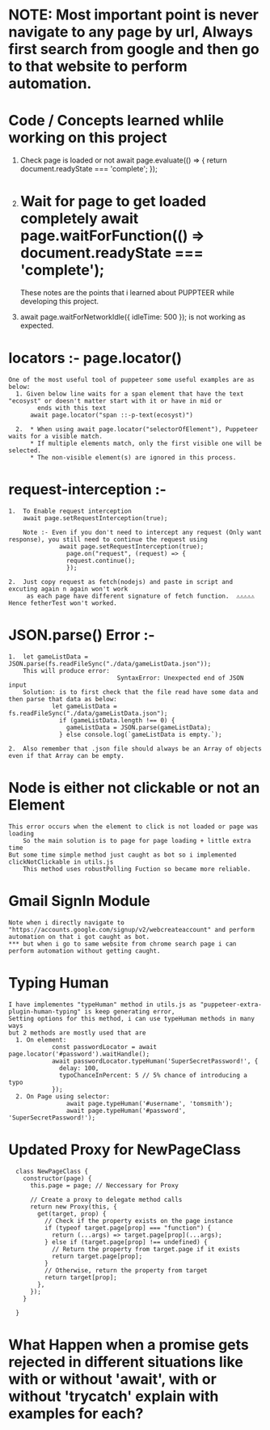 <!-- This File is copied from "OK win Scraper development for Urgent Deployment" folder so please sync both of these files -->

# NOTE: Most important point is never navigate to any page by url, Always first search from google and then go to that website to perform automation.

# Code / Concepts learned whlile working on this project

1. Check page is loaded or not
   await page.evaluate(() => {
   return document.readyState === 'complete';
   });

2. Wait for page to get loaded completely
   await page.waitForFunction(() => document.readyState === 'complete');
   ===================================================================================
   These notes are the points that i learned about PUPPTEER while developing this project.

3. await page.waitForNetworkIdle({ idleTime: 500 }); is not working as expected.

# locators :- page.locator()

    One of the most useful tool of puppeteer some useful examples are as below:
      1. Given below line waits for a span element that have the text "ecosyst" or doesn't matter start with it or have in mid or
            ends with this text
          await page.locator("span ::-p-text(ecosyst)")

      2.  * When using await page.locator("selectorOfElement"), Puppeteer waits for a visible match.
          * If multiple elements match, only the first visible one will be selected.
          * The non-visible element(s) are ignored in this process.

# request-interception :-

    1.  To Enable request interception
        await page.setRequestInterception(true);

        Note :- Even if you don't need to intercept any request (Only want response), you still need to continue the request using
                  await page.setRequestInterception(true);
                    page.on("request", (request) => {
                    request.continue();
                    });

    2.  Just copy request as fetch(nodejs) and paste in script and excuting again n again won't work
         as each page have different signature of fetch function.  ⚠️⚠️⚠️⚠️⚠️ Hence fetherTest won't worked.

# JSON.parse() Error :-

    1.  let gameListData = JSON.parse(fs.readFileSync("./data/gameListData.json"));
        This will produce error:
                                  SyntaxError: Unexpected end of JSON input
        Solution: is to first check that the file read have some data and then parse that data as below:
                let gameListData = fs.readFileSync("./data/gameListData.json");
                  if (gameListData.length !== 0) {
                    gameListData = JSON.parse(gameListData);
                  } else console.log(`gameListData is empty.`);

    2.  Also remember that .json file should always be an Array of objects even if that Array can be empty.

# Node is either not clickable or not an Element

    This error occurs when the element to click is not loaded or page was loading
        So the main solution is to page for page loading + little extra time
    But some time simple method just caught as bot so i implemented clickNotClickable in utils.js
        This method uses robustPolling Fuction so became more reliable.

# Gmail SignIn Module

    Note when i directly navigate to "https://accounts.google.com/signup/v2/webcreateaccount" and perform automation on that i got caught as bot.
    *** but when i go to same website from chrome search page i can perform automation without getting caught.

# Typing Human

    I have implementes "typeHuman" method in utils.js as "puppeteer-extra-plugin-human-typing" is keep generating error,
    Setting options for this method, i can use typeHuman methods in many ways
    but 2 methods are mostly used that are
      1. On element:
                const passwordLocator = await page.locator('#password').waitHandle();
                await passwordLocator.typeHuman('SuperSecretPassword!', {
                  delay: 100,
                  typoChanceInPercent: 5 // 5% chance of introducing a typo
                });
      2. On Page using selector:
                    await page.typeHuman('#username', 'tomsmith');
                    await page.typeHuman('#password', 'SuperSecretPassword!');

# Updated Proxy for NewPageClass

      class NewPageClass {
        constructor(page) {
          this.page = page; // Neccessary for Proxy

          // Create a proxy to delegate method calls
          return new Proxy(this, {
            get(target, prop) {
              // Check if the property exists on the page instance
              if (typeof target.page[prop] === "function") {
                return (...args) => target.page[prop](...args);
              } else if (target.page[prop] !== undefined) {
                // Return the property from target.page if it exists
                return target.page[prop];
              }
              // Otherwise, return the property from target
              return target[prop];
            },
          });
        }

      }

# What Happen when a promise gets rejected in different situations like with or without 'await', with or without 'trycatch' explain with examples for each?
